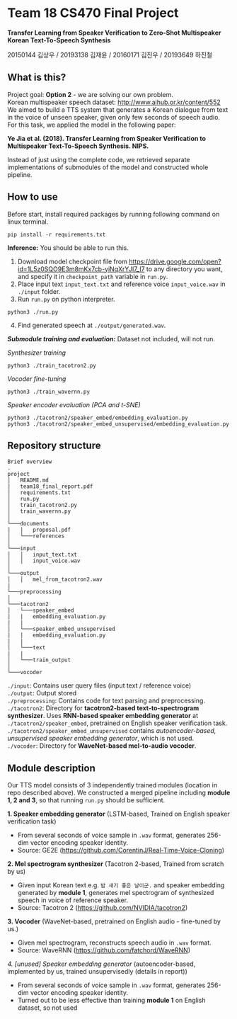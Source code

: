 # Team 18 CS470 Final Project

**Transfer Learning from Speaker Verification to Zero-Shot Multispeaker Korean Text-To-Speech Synthesis**

20150144 김상우 / 20193138 김재윤 / 20160171 김진우 / 20193649 하진철

## What is this?

Project goal: **Option 2** - we are solving our own problem.  
Korean multispeaker speech dataset: http://www.aihub.or.kr/content/552  
We aimed to build a TTS system that generates a Korean dialogue from text in the voice of unseen speaker, given only few seconds of speech audio. For this task, we applied the model in the following paper:

**Ye Jia et al. (2018). Transfer Learning from Speaker Verification to Multispeaker Text-To-Speech Synthesis. NIPS.**  

Instead of just using the complete code, we retrieved separate implementations of submodules of the model and constructed whole pipeline.  

## How to use

Before start, install required packages by running following command on linux terminal.
```
pip install -r requirements.txt
```

**Inference:** You should be able to run this.

1. Download model checkpoint file from https://drive.google.com/open?id=1L5z0SQO9E3m8mKx7cb-yiNqXrYJI7_I7 to any directory you want, and specify it in ```checkpoint_path``` variable in ```run.py```.  
2. Place input text ```input_text.txt``` and reference voice ```input_voice.wav``` in ```./input``` folder.  
3. Run ```run.py``` on python interpreter.
```
python3 ./run.py
```  
4. Find generated speech at ```./output/generated.wav```.

***Submodule training and evaluation:*** Dataset not included, will not run.

*Synthesizer training*
```
python3 ./train_tacotron2.py
```  
*Vocoder fine-tuning*
```
python3 ./train_wavernn.py
```  
*Speaker encoder evaluation (PCA and t-SNE)*
```
python3 ./tacotron2/speaker_embed/embedding_evaluation.py
python3 ./tacotron2/speaker_embed_unsupervised/embedding_evaluation.py
```

## Repository structure
```
Brief overview
.
project
│   README.md
|   team18_final_report.pdf
│   requirements.txt    
│   run.py    
│   train_tacotron2.py    
│   train_wavernn.py    
│   
└───documents
|   |   proposal.pdf
│   └───references
│   
└───input
│   │   input_text.txt
│   │   input_voice.wav
│   
└───output
│   │   mel_from_tacotron2.wav
|
└───preprocessing
│   
└───tacotron2
│   └───speaker_embed
|   |   embedding_evaluation.py
|   |
│   └───speaker_embed_unsupervised
|   |   embedding_evaluation.py
|   |
│   └───text
|   |
│   └───train_output
│   
└───vocoder
```

```./input```: Contains user query files (input text / reference voice)  
```./output```: Output stored  
```./preprocessing```: Contains code for text parsing and preprocessing.  
```./tacotron2```: Directory for **tacotron2-based text-to-spectrogram synthesizer**. Uses **RNN-based speaker embedding generator** at ```./tacotron2/speaker_embed```, pretrained on English speaker verification task. ```./tacotron2/speaker_embed_unsupervised``` contains *autoencoder-based, unsupervised speaker embedding generator*, which is not used.  
```./vocoder```: Directory for **WaveNet-based mel-to-audio vocoder**.

## Module description

Our TTS model consists of 3 independently trained modules (location in repo described above). We constructed a merged pipeline including **module 1, 2 and 3**, so that running ```run.py``` should be sufficient.

**1. Speaker embedding generator** (LSTM-based, Trained on English speaker verification task)  
- From several seconds of voice sample in ```.wav``` format, generates 256-dim vector encoding speaker identity.  
- Source: GE2E (https://github.com/CorentinJ/Real-Time-Voice-Cloning)

**2. Mel spectrogram synthesizer** (Tacotron 2-based, Trained from scratch by us)  
- Given input Korean text e.g. ```밤 새기 좋은 날이군.``` and speaker embedding generated by **module 1**, generates mel spectrogram of synthesized speech in voice of reference speaker.  
- Source: Tacotron 2 (https://github.com/NVIDIA/tacotron2)

**3. Vocoder** (WaveNet-based, pretrained on English audio - fine-tuned by us.)  
- Given mel spectrogram, reconstructs speech audio in ```.wav``` format.  
- Source: WaveRNN (https://github.com/fatchord/WaveRNN)

*4. [unused] Speaker embedding generator* (autoencoder-based, implemented by us, trained unsupervisedly (details in report))  
- From several seconds of voice sample in ```.wav``` format, generates 256-dim vector encoding speaker identity.  
- Turned out to be less effective than training **module 1** on English dataset, so not used  
